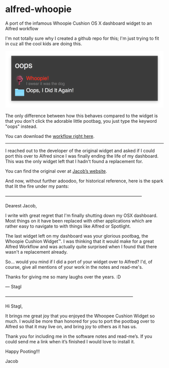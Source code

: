 # alfred-whoopie
A port of the infamous Whoopie Cushion OS X dashboard widget to an Alfred workflow

I'm not totally sure why I created a github repo for this; I'm just trying to fit in cuz all the cool kids are doing this.

![tha sauce](demo.png)

The only difference between how this behaves compared to the widget is that you don't click the adorable little pootbag, you just type the keyword "oops" instead. 

You can download the [workflow right here](Whoopie.alfredworkflow).

---

I reached out to the developer of the original widget and asked if I could port this over to Alfred since I was finally ending the life of my dashboard. This was the only widget left that I hadn't found a replacement for.

You can find the original over at [Jacob’s website](http://www.jacobrath.com/download.html).

And now, without further adoodoo, for historical reference, here is the spark that lit the fire under my pants:

———————————————————————————————

Dearest Jacob,

I write with great regret that I'm finally shutting down my OSX dashboard. Most things on it have been replaced with other applications which are rather easy to navigate to with things like Alfred or Spotlight.

The last widget left on my dashboard was your glorious pootbag, the Whoopie Cushion Widget™. I was thinking that it would make for a great Alfred Workflow and was actually quite surprised when I found that there wasn't a replacement already. 

So... 
would you mind if I did a port of your widget over to Alfred? I'd, of course, give all mentions of your work in the notes and read-me's. 

Thanks for giving me so many laughs over the years. :D

— Stagl

—————————————————————————————

Hi Stagl,

It brings me great joy that you enjoyed the Whoopee Cushion Widget so much. I would be more than honored for you to port the pootbag over to Alfred so that it may live on, and bring joy to others as it has us.

Thank you for including me in the software notes and read-me’s. If you could send me a link when it’s finished I would love to install it.

Happy Pooting!!!

Jacob
